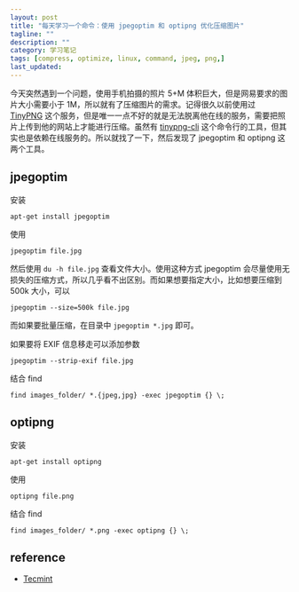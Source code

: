```yaml
---
layout: post
title: "每天学习一个命令：使用 jpegoptim 和 optipng 优化压缩图片"
tagline: ""
description: ""
category: 学习笔记
tags: [compress, optimize, linux, command, jpeg, png,]
last_updated:
---
```


今天突然遇到一个问题，使用手机拍摄的照片 5+M 体积巨大，但是网易要求的图片大小需要小于 1M，所以就有了压缩图片的需求。记得很久以前使用过 [TinyPNG](https://tinypng.com/) 这个服务，但是唯一一点不好的就是无法脱离他在线的服务，需要把照片上传到他的网站上才能进行压缩。虽然有 [tinypng-cli](https://www.npmjs.com/package/tinypng-cli) 这个命令行的工具，但其实也是依赖在线服务的。所以就找了一下，然后发现了 jpegoptim 和 optipng 这两个工具。

## jpegoptim

安装

    apt-get install jpegoptim

使用

    jpegoptim file.jpg

然后使用 `du -h file.jpg` 查看文件大小。使用这种方式 jpegoptim 会尽量使用无损失的压缩方式，所以几乎看不出区别。而如果想要指定大小，比如想要压缩到 500k 大小，可以

    jpegoptim --size=500k file.jpg

而如果要批量压缩，在目录中 `jpegoptim *.jpg` 即可。

如果要将 EXIF 信息移走可以添加参数

    jpegoptim --strip-exif file.jpg

结合 find

    find images_folder/ *.{jpeg,jpg} -exec jpegoptim {} \;


## optipng
安装

    apt-get install optipng

使用

    optipng file.png

结合 find

    find images_folder/ *.png -exec optipng {} \;

## reference

- [Tecmint](https://gtk.pw/ayO4t)

